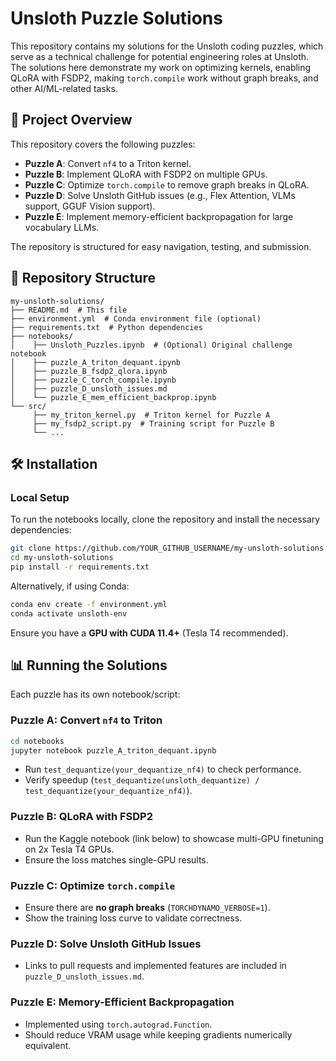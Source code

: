 # Unsloth Puzzle Solutions

This repository contains my solutions for the Unsloth coding puzzles, which serve as a technical challenge for potential engineering roles at Unsloth. The solutions here demonstrate my work on optimizing kernels, enabling QLoRA with FSDP2, making `torch.compile` work without graph breaks, and other AI/ML-related tasks.

## 🚀 Project Overview
This repository covers the following puzzles:
- **Puzzle A**: Convert `nf4` to a Triton kernel.
- **Puzzle B**: Implement QLoRA with FSDP2 on multiple GPUs.
- **Puzzle C**: Optimize `torch.compile` to remove graph breaks in QLoRA.
- **Puzzle D**: Solve Unsloth GitHub issues (e.g., Flex Attention, VLMs support, GGUF Vision support).
- **Puzzle E**: Implement memory-efficient backpropagation for large vocabulary LLMs.

The repository is structured for easy navigation, testing, and submission.

## 📂 Repository Structure
```
my-unsloth-solutions/
├── README.md  # This file
├── environment.yml  # Conda environment file (optional)
├── requirements.txt  # Python dependencies
├── notebooks/
│    ├── Unsloth_Puzzles.ipynb  # (Optional) Original challenge notebook
│    ├── puzzle_A_triton_dequant.ipynb
│    ├── puzzle_B_fsdp2_qlora.ipynb
│    ├── puzzle_C_torch_compile.ipynb
│    ├── puzzle_D_unsloth_issues.md
│    └── puzzle_E_mem_efficient_backprop.ipynb
└── src/
     ├── my_triton_kernel.py  # Triton kernel for Puzzle A
     ├── my_fsdp2_script.py  # Training script for Puzzle B
     └── ...
```

## 🛠 Installation
### Local Setup
To run the notebooks locally, clone the repository and install the necessary dependencies:
```sh
git clone https://github.com/YOUR_GITHUB_USERNAME/my-unsloth-solutions.git
cd my-unsloth-solutions
pip install -r requirements.txt
```
Alternatively, if using Conda:
```sh
conda env create -f environment.yml
conda activate unsloth-env
```
Ensure you have a **GPU with CUDA 11.4+** (Tesla T4 recommended).

## 📊 Running the Solutions
Each puzzle has its own notebook/script:

### **Puzzle A: Convert `nf4` to Triton**
```sh
cd notebooks
jupyter notebook puzzle_A_triton_dequant.ipynb
```
- Run `test_dequantize(your_dequantize_nf4)` to check performance.
- Verify speedup (`test_dequantize(unsloth_dequantize) / test_dequantize(your_dequantize_nf4)`).

### **Puzzle B: QLoRA with FSDP2**
- Run the Kaggle notebook (link below) to showcase multi-GPU finetuning on 2x Tesla T4 GPUs.
- Ensure the loss matches single-GPU results.

### **Puzzle C: Optimize `torch.compile`**
- Ensure there are **no graph breaks** (`TORCHDYNAMO_VERBOSE=1`).
- Show the training loss curve to validate correctness.

### **Puzzle D: Solve Unsloth GitHub Issues**
- Links to pull requests and implemented features are included in `puzzle_D_unsloth_issues.md`.

### **Puzzle E: Memory-Efficient Backpropagation**
- Implemented using `torch.autograd.Function`.
- Should reduce VRAM usage while keeping gradients numerically equivalent.

